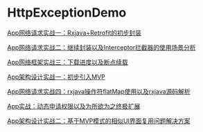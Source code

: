# HttpExceptionDemo

<a href="https://blog.csdn.net/qq_34184412/article/details/80008788">[App网络请求实战一：Rxjava+Retrofit的初步封装](https://blog.csdn.net/qq_34184412/article/details/80008788)</a>

<a href="https://blog.csdn.net/qq_34184412/article/details/80022228">[App网络请求实战二：继续封装以及Interceptor拦截器的使用场景分析](https://blog.csdn.net/qq_34184412/article/details/80022228)</a>

<a href="https://blog.csdn.net/qq_34184412/article/details/80045637">[App网络框架实战三：下载进度以及断点续载](https://blog.csdn.net/qq_34184412/article/details/80045637)</a>

<a href="https://blog.csdn.net/qq_34184412/article/details/80050498">[App架构设计实战一：初步引入MVP](https://blog.csdn.net/qq_34184412/article/details/80050498)</a>

<a href="https://blog.csdn.net/qq_34184412/article/details/80105942">[App网络请求实战四：rxjava操作符flatMap使用以及rxjava源码解析](https://blog.csdn.net/qq_34184412/article/details/80105942)</a>

<a href="https://blog.csdn.net/qq_34184412/article/details/80137129">[App实战：动态申请权限以及为所欲为之终极扩展](https://blog.csdn.net/qq_34184412/article/details/80137129)</a>

<a href="https://blog.csdn.net/qq_34184412/article/details/80184003">[App架构设计实战二：基于MVP模式的相似UI界面复用问题解决方案](https://blog.csdn.net/qq_34184412/article/details/80184003)</a>

